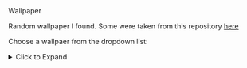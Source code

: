<summary>Wallpaper</summary>
  
Random wallpaper I found.
Some were taken from this repository [here](https://github.com/Ruixi-rebirth/wallpaper)

Choose a wallpaer from the dropdown list:

<details>
<summary>Click to Expand</summary>

1. ![Wallpaper 01](https://raw.githubusercontent.com/yuki6942/wallpaper/main/01.png)
2. ![Wallpaper 02](https://raw.githubusercontent.com/yuki6942/wallpaper/main/02.png)
3. ![Wallpaper 03](https://raw.githubusercontent.com/yuki6942/wallpaper/main/03.png)
4. ![Wallpaper 04](https://raw.githubusercontent.com/yuki6942/wallpaper/main/04.png)
5. ![Wallpaper 05](https://raw.githubusercontent.com/yuki6942/wallpaper/main/05.png)
6. ![Wallpaper 06](https://raw.githubusercontent.com/yuki6942/wallpaper/main/06.png)
7. ![Wallpaper 07](https://raw.githubusercontent.com/yuki6942/wallpaper/main/07.png)
8. ![Wallpaper 08](https://raw.githubusercontent.com/yuki6942/wallpaper/main/08.png)
9. ![Wallpaper 09](https://raw.githubusercontent.com/yuki6942/wallpaper/main/09.png)
10. ![Wallpaper 10](https://raw.githubusercontent.com/yuki6942/wallpaper/main/10.png)
11. ![Wallpaper 11](https://raw.githubusercontent.com/yuki6942/wallpaper/main/11.png)
12. ![Wallpaper 12](https://raw.githubusercontent.com/yuki6942/wallpaper/main/12.png)
13. ![Wallpaper 13](https://raw.githubusercontent.com/yuki6942/wallpaper/main/13.png)
14. ![Wallpaper 14](https://raw.githubusercontent.com/yuki6942/wallpaper/main/14.png)
15. ![Wallpaper 15](https://raw.githubusercontent.com/yuki6942/wallpaper/main/15.png)
16. ![Wallpaper 16](https://raw.githubusercontent.com/yuki6942/wallpaper/main/16.png)
17. ![Wallpaper 17](https://raw.githubusercontent.com/yuki6942/wallpaper/main/17.png)
18. ![Wallpaper 18](https://raw.githubusercontent.com/yuki6942/wallpaper/main/18.png)
19. ![Wallpaper 19](https://raw.githubusercontent.com/yuki6942/wallpaper/main/19.png)
20. ![Wallpaper 20](https://raw.githubusercontent.com/yuki6942/wallpaper/main/20.png)
21. ![Wallpaper 21](https://raw.githubusercontent.com/yuki6942/wallpaper/main/21.png)
22. ![Wallpaper 22](https://raw.githubusercontent.com/yuki6942/wallpaper/main/22.png)
23. ![Wallpaper 23](https://raw.githubusercontent.com/yuki6942/wallpaper/main/23.png)
24. ![Wallpaper 24](https://raw.githubusercontent.com/yuki6942/wallpaper/main/24.png)
25. ![Wallpaper 25](https://raw.githubusercontent.com/yuki6942/wallpaper/main/25.png)
26. ![Wallpaper 26](https://raw.githubusercontent.com/yuki6942/wallpaper/main/26.png)
27. ![Wallpaper 27](https://raw.githubusercontent.com/yuki6942/wallpaper/main/27.png)
28. ![Wallpaper 28](https://raw.githubusercontent.com/yuki6942/wallpaper/main/28.png)
29. ![Wallpaper 29](https://raw.githubusercontent.com/yuki6942/wallpaper/main/29.png)
30. ![Wallpaper 30](https://raw.githubusercontent.com/yuki6942/wallpaper/main/30.png)
31. ![Wallpaper 31](https://raw.githubusercontent.com/yuki6942/wallpaper/main/31.png)
32. ![Wallpaper 32](https://raw.githubusercontent.com/yuki6942/wallpaper/main/32.png)
33. ![Wallpaper 33](https://raw.githubusercontent.com/yuki6942/wallpaper/main/33.png)
34. ![Wallpaper 34](https://raw.githubusercontent.com/yuki6942/wallpaper/main/34.png)
35. ![Wallpaper 35](https://raw.githubusercontent.com/yuki6942/wallpaper/main/35.png)
36. ![Wallpaper 36](https://raw.githubusercontent.com/yuki6942/wallpaper/main/36.png)
37. ![Wallpaper 37](https://raw.githubusercontent.com/yuki6942/wallpaper/main/37.png)
38. ![Wallpaper 38](https://raw.githubusercontent.com/yuki6942/wallpaper/main/38.png)
39. ![Wallpaper 39](https://raw.githubusercontent.com/yuki6942/wallpaper/main/39.png)
40. ![Wallpaper 40](https://raw.githubusercontent.com/yuki6942/wallpaper/main/40.png)
41. ![Wallpaper 41](https://raw.githubusercontent.com/yuki6942/wallpaper/main/41.png)
42. ![Wallpaper 42](https://raw.githubusercontent.com/yuki6942/wallpaper/main/42.png)
43. ![Wallpaper 43](https://raw.githubusercontent.com/yuki6942/wallpaper/main/43.png)
44. ![Wallpaper 44](https://raw.githubusercontent.com/yuki6942/wallpaper/main/44.png)
45. ![Wallpaper 45](https://raw.githubusercontent.com/yuki6942/wallpaper/main/45.png)
46. ![Wallpaper 46](https://raw.githubusercontent.com/yuki6942/wallpaper/main/46.png)
47. ![Wallpaper 47](https://raw.githubusercontent.com/yuki6942/wallpaper/main/47.png)
48. ![Wallpaper 48](https://raw.githubusercontent.com/yuki6942/wallpaper/main/48.png)
49. ![Wallpaper 49](https://raw.githubusercontent.com/yuki6942/wallpaper/main/49.png)
50. ![Wallpaper 50](https://raw.githubusercontent.com/yuki6942/wallpaper/main/50.png)
51. ![Wallpaper 51](https://raw.githubusercontent.com/yuki6942/wallpaper/main/51.png)
52. ![Wallpaper 52](https://raw.githubusercontent.com/yuki6942/wallpaper/main/52.png)
53. ![Wallpaper 53](https://raw.githubusercontent.com/yuki6942/wallpaper/main/53.png)
54. ![Wallpaper 54](https://raw.githubusercontent.com/yuki6942/wallpaper/main/54.png)
55. ![Wallpaper 55](https://raw.githubusercontent.com/yuki6942/wallpaper/main/55.png)
56. ![Wallpaper 56](https://raw.githubusercontent.com/yuki6942/wallpaper/main/56.png)

</details>
